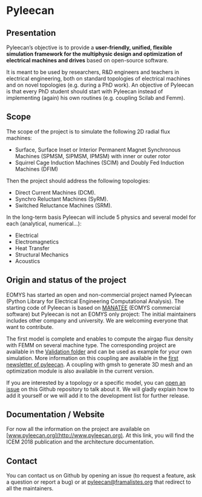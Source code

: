 # Pyleecan
## Presentation
Pyleecan’s objective is to provide a **user-friendly, unified, flexible simulation framework for the multiphysic design and optimization of electrical machines and drives** based on open-source software.

It is meant to be used by researchers, R&D engineers and teachers in electrical engineering, both on standard topologies of electrical machines and on novel topologies (e.g. during a PhD work). An objective of Pyleecan is that every PhD student should start with Pyleecan instead of implementing (again) his own routines (e.g. coupling Scilab and Femm).

## Scope
The scope of the project is to simulate the following 2D radial flux machines:
* Surface, Surface Inset or Interior Permanent Magnet Synchronous Machines (SPMSM, SIPMSM, IPMSM) with inner or outer rotor
* Squirrel Cage Induction Machines (SCIM) and Doubly Fed Induction Machines (DFIM)

Then the project should address the following topologies:
* Direct Current Machines (DCM).
* Synchro Reluctant Machines (SyRM).
* Switched Reluctance Machines (SRM).

In the long-term basis Pyleecan will include 5 physics and several model for each (analytical, numerical...):
* Electrical
* Electromagnetics
* Heat Transfer
* Structural Mechanics
* Acoustics

## Origin and status of the project
EOMYS has started an open and non-commercial project named Pyleecan (Python Library for Electrical Engineering Computational Analysis). The starting code of Pyleecan is based on [MANATEE](https://eomys.com/produits/manatee/article/logiciel-manatee) (EOMYS commercial software) but Pyleecan is not an EOMYS only project: The initial maintainers includes other company and university. We are welcoming everyone that want to contribute.

The first model is complete and enables to compute the airgap flux density with FEMM on several machine type. The corresponding project are available in the [Validation folder](https://github.com/Eomys/pyleecan/tree/master/Tests/Validation) and can be used as example for your own simulation. More information on this coupling are available in the [first newsletter of pyleecan](https://mailchi.mp/51e852c72abd/pyleecan-news-website-and-first-simulations-coupling-with-femm?e=[UNIQID]). 
A coupling with gmsh to generate 3D mesh and an optimization module is also available in the current version. 

If you are interested by a topology or a specific model, you can [open an issue](https://github.com/Eomys/pyleecan/issues) on this Github repository to talk about it. We will gladly explain how to add it yourself or we will add it to the development list for further release.

## Documentation / Website
For now all the information on the project are available on [www.pyleecan.org](http://www.pyleecan.org). At this link, you will find the ICEM 2018 publication and the architecture documentation.

## Contact
You can contact us on Github by opening an issue (to request a feature, ask a question or report a bug) or at pyleecan@framalistes.org that redirect to all the maintainers.
